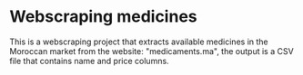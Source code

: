 # Webscraping medicines

This is a webscraping project that extracts available medicines in the Moroccan market from the website: "medicaments.ma", the output is a CSV file that contains name and price columns.
